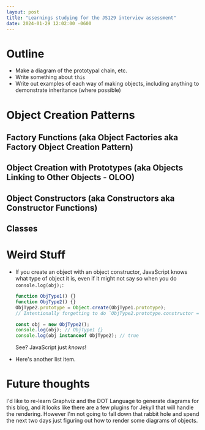```yaml
---
layout: post
title: "Learnings studying for the JS129 interview assessment"
date: 2024-01-29 12:02:00 -0600
---
```


# Outline

- Make a diagram of the prototypal chain, etc.
- Write something about `this`
- Write out examples of each way of making objects, including anything to
  demonstrate inheritance (where possible)

# Object Creation Patterns

## Factory Functions (aka Object Factories aka Factory Object Creation Pattern)

## Object Creation with Prototypes (aka Objects Linking to Other Objects - OLOO)

## Object Constructors (aka Constructors aka Constructor Functions)

## Classes

# Weird Stuff

- If you create an object with an object constructor, JavaScript knows what type
  of object it is, even if it might not say so when you do `console.log(obj);`:

  ```javascript
  function ObjType1() {}
  function ObjType2() {}
  ObjType2.prototype = Object.create(ObjType1.prototype);
  // Intentionally forgetting to do `ObjType2.prototype.constructor = ObjType2;`

  const obj = new ObjType2();
  console.log(obj); // ObjType1 {}
  console.log(obj instanceof ObjType2); // true
  ```

  See? JavaScript just _knows_!

- Here's another list item.

# Future thoughts

I'd like to re-learn Graphviz and the DOT Language to generate diagrams for this
blog, and it looks like there are a few plugins for Jekyll that will handle the
rendering. However I'm not going to fall down that rabbit hole and spend the
next two days just figuring out how to render some diagrams of objects.
